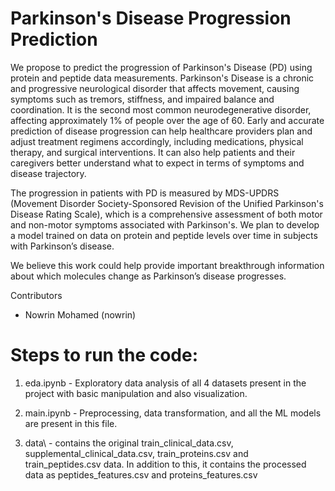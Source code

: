 #  Parkinson's Disease Progression Prediction

We propose to predict the progression of Parkinson's Disease (PD) using protein and peptide data measurements. Parkinson's Disease is a chronic and progressive neurological disorder that affects movement, causing symptoms such as tremors, stiffness, and impaired balance and coordination. It is the second most common neurodegenerative disorder, affecting approximately 1% of people over the age of 60. Early and accurate prediction of disease progression can help healthcare providers plan and adjust treatment regimens accordingly, including medications, physical therapy, and surgical interventions. It can also help patients and their caregivers better understand what to expect in terms of symptoms and disease trajectory.

The progression in patients with PD is measured by MDS-UPDRS (Movement Disorder Society-Sponsored Revision of the Unified Parkinson's Disease Rating Scale), which is a comprehensive assessment of both motor and non-motor symptoms associated with Parkinson's. We plan to develop a model trained on data on protein and peptide levels over time in subjects with Parkinson’s disease.

We believe this work could help provide important breakthrough information about which molecules change as Parkinson’s disease progresses.

Contributors
* Nowrin Mohamed (nowrin)

# Steps to run the code:

1. eda.ipynb - Exploratory data analysis of all 4 datasets present in the project with basic manipulation and also visualization.

2. main.ipynb - Preprocessing, data transformation, and all the ML models are present in this file.

3. data\ - contains the original train_clinical_data.csv, supplemental_clinical_data.csv, train_proteins.csv and train_peptides.csv data. In addition to this, it contains the processed data as peptides_features.csv and proteins_features.csv
